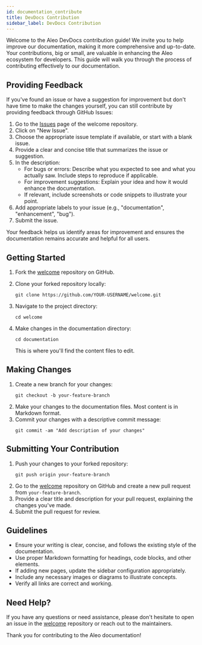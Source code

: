 ```yaml
---
id: documentation_contribute
title: DevDocs Contribution
sidebar_label: DevDocs Contribution
---
```


Welcome to the Aleo DevDocs contribution guide! We invite you to help improve our documentation, making it more comprehensive and up-to-date. Your contributions, big or small, are valuable in enhancing the Aleo ecosystem for developers. This guide will walk you through the process of contributing effectively to our documentation.

## Providing Feedback

If you've found an issue or have a suggestion for improvement but don't have time to make the changes yourself, you can still contribute by providing feedback through GitHub Issues:

1. Go to the [Issues](https://github.com/AleoNet/welcome/issues) page of the welcome repository.
2. Click on "New Issue".
3. Choose the appropriate issue template if available, or start with a blank issue.
4. Provide a clear and concise title that summarizes the issue or suggestion.
5. In the description:
   - For bugs or errors: Describe what you expected to see and what you actually saw. Include steps to reproduce if applicable.
   - For improvement suggestions: Explain your idea and how it would enhance the documentation.
   - If relevant, include screenshots or code snippets to illustrate your point.
6. Add appropriate labels to your issue (e.g., "documentation", "enhancement", "bug").
7. Submit the issue.

Your feedback helps us identify areas for improvement and ensures the documentation remains accurate and helpful for all users.

## Getting Started

1. Fork the [welcome](https://github.com/AleoNet/welcome) repository on GitHub.

2. Clone your forked repository locally:
   ```
   git clone https://github.com/YOUR-USERNAME/welcome.git
   ```
3. Navigate to the project directory:
   ```
   cd welcome
   ```

4. Make changes in the documentation directory:
   ```
   cd documentation
   ```
   This is where you'll find the content files to edit.

## Making Changes

1. Create a new branch for your changes:
   ```
   git checkout -b your-feature-branch
   ```
2. Make your changes to the documentation files. Most content is in Markdown format.
3. Commit your changes with a descriptive commit message:
   ```
   git commit -am "Add description of your changes"
   ```

## Submitting Your Contribution

1. Push your changes to your forked repository:
   ```
   git push origin your-feature-branch
   ```
2. Go to the [welcome](https://github.com/AleoNet/welcome) repository on GitHub and create a new pull request from `your-feature-branch`.
3. Provide a clear title and description for your pull request, explaining the changes you've made.
4. Submit the pull request for review.

## Guidelines

- Ensure your writing is clear, concise, and follows the existing style of the documentation.
- Use proper Markdown formatting for headings, code blocks, and other elements.
- If adding new pages, update the sidebar configuration appropriately.
- Include any necessary images or diagrams to illustrate concepts.
- Verify all links are correct and working.

## Need Help?

If you have any questions or need assistance, please don't hesitate to open an issue in the [welcome](https://github.com/AleoNet/welcome) repository or reach out to the maintainers.

Thank you for contributing to the Aleo documentation!
